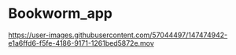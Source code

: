 # Bookworm_app


https://user-images.githubusercontent.com/57044497/147474942-e1a6ffd6-f5fe-4186-9171-1261bed5872e.mov

